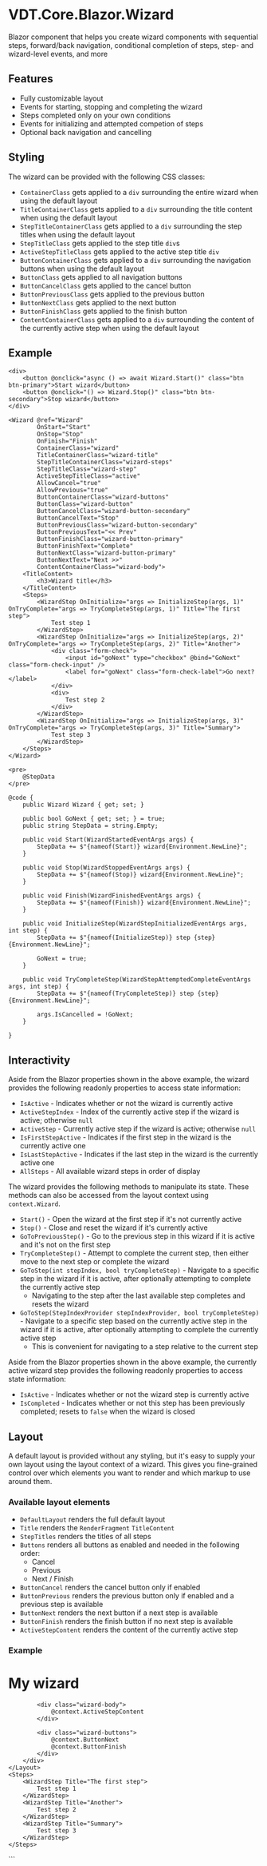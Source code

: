 ﻿# VDT.Core.Blazor.Wizard

Blazor component that helps you create wizard components with sequential steps, forward/back navigation, conditional completion of steps, step- and wizard-level
events, and more

## Features

- Fully customizable layout
- Events for starting, stopping and completing the wizard
- Steps completed only on your own conditions
- Events for initializing and attempted competion of steps
- Optional back navigation and cancelling

## Styling

The wizard can be provided with the following CSS classes:

- `ContainerClass` gets applied to a `div` surrounding the entire wizard when using the default layout
- `TitleContainerClass` gets applied to a `div` surrounding the title content when using the default layout
- `StepTitleContainerClass` gets applied to a `div` surrounding the step titles when using the default layout
- `StepTitleClass` gets applied to the step title `div`s
- `ActiveStepTitleClass` gets applied to the active step title `div`
- `ButtonContainerClass` gets applied to a `div` surrounding the navigation buttons when using the default layout
- `ButtonClass` gets applied to all navigation buttons
- `ButtonCancelClass` gets applied to the cancel button
- `ButtonPreviousClass` gets applied to the previous button
- `ButtonNextClass` gets applied to the next button
- `ButtonFinishClass` gets applied to the finish button
- `ContentContainerClass` gets applied to a `div` surrounding the content of the currently active step when using the default layout

## Example

```
<div>
    <button @onclick="async () => await Wizard.Start()" class="btn btn-primary">Start wizard</button>
    <button @onclick="() => Wizard.Stop()" class="btn btn-secondary">Stop wizard</button>
</div>

<Wizard @ref="Wizard"
        OnStart="Start"
        OnStop="Stop"
        OnFinish="Finish"
        ContainerClass="wizard"
        TitleContainerClass="wizard-title"
        StepTitleContainerClass="wizard-steps"
        StepTitleClass="wizard-step"
        ActiveStepTitleClass="active"
        AllowCancel="true"
        AllowPrevious="true"
        ButtonContainerClass="wizard-buttons"
        ButtonClass="wizard-button"
        ButtonCancelClass="wizard-button-secondary"
        ButtonCancelText="Stop"
        ButtonPreviousClass="wizard-button-secondary"
        ButtonPreviousText="<< Prev"
        ButtonFinishClass="wizard-button-primary"
        ButtonFinishText="Complete"
        ButtonNextClass="wizard-button-primary"
        ButtonNextText="Next >>"
        ContentContainerClass="wizard-body">
    <TitleContent>
        <h3>Wizard title</h3>
    </TitleContent>
    <Steps>
        <WizardStep OnInitialize="args => InitializeStep(args, 1)" OnTryComplete="args => TryCompleteStep(args, 1)" Title="The first step">
            Test step 1
        </WizardStep>
        <WizardStep OnInitialize="args => InitializeStep(args, 2)" OnTryComplete="args => TryCompleteStep(args, 2)" Title="Another">
            <div class="form-check">
                <input id="goNext" type="checkbox" @bind="GoNext" class="form-check-input" />
                <label for="goNext" class="form-check-label">Go next?</label>
            </div>
            <div>
                Test step 2
            </div>
        </WizardStep>
        <WizardStep OnInitialize="args => InitializeStep(args, 3)" OnTryComplete="args => TryCompleteStep(args, 3)" Title="Summary">
            Test step 3
        </WizardStep>
    </Steps>
</Wizard>

<pre>
    @StepData
</pre>

@code {
    public Wizard Wizard { get; set; }

    public bool GoNext { get; set; } = true;
    public string StepData = string.Empty;

    public void Start(WizardStartedEventArgs args) {
        StepData += $"{nameof(Start)} wizard{Environment.NewLine}";
    }

    public void Stop(WizardStoppedEventArgs args) {
        StepData += $"{nameof(Stop)} wizard{Environment.NewLine}";
    }

    public void Finish(WizardFinishedEventArgs args) {
        StepData += $"{nameof(Finish)} wizard{Environment.NewLine}";
    }

    public void InitializeStep(WizardStepInitializedEventArgs args, int step) {
        StepData += $"{nameof(InitializeStep)} step {step}{Environment.NewLine}";

        GoNext = true;
    }

    public void TryCompleteStep(WizardStepAttemptedCompleteEventArgs args, int step) {
        StepData += $"{nameof(TryCompleteStep)} step {step}{Environment.NewLine}";

        args.IsCancelled = !GoNext;
    }

}
```

## Interactivity

Aside from the Blazor properties shown in the above example, the wizard provides the following readonly properties to access state information:

- `IsActive` - Indicates whether or not the wizard is currently active
- `ActiveStepIndex` - Index of the currently active step if the wizard is active; otherwise `null`
- `ActiveStep` - Currently active step if the wizard is active; otherwise `null`
- `IsFirstStepActive` - Indicates if the first step in the wizard is the currently active one
- `IsLastStepActive` - Indicates if the last step in the wizard is the currently active one
- `AllSteps` - All available wizard steps in order of display

The wizard provides the following methods to manipulate its state. These methods can also be accessed from the layout context using `context.Wizard`.

- `Start()` - Open the wizard at the first step if it's not currently active
- `Stop()` - Close and reset the wizard if it's currently active
- `GoToPreviousStep()` - Go to the previous step in this wizard if it is active and it's not on the first step
- `TryCompleteStep()` - Attempt to complete the current step, then either move to the next step or complete the wizard
- `GoToStep(int stepIndex, bool tryCompleteStep)` - Navigate to a specific step in the wizard if it is active, after optionally attempting to complete the
  currently active step
  -  Navigating to the step after the last available step completes and resets the wizard
- `GoToStep(StepIndexProvider stepIndexProvider, bool tryCompleteStep)` - Navigate to a specific step based on the currently active step in the wizard if it is
  active, after optionally attempting to complete the currently active step
  - This is convenient for navigating to a step relative to the current step

Aside from the Blazor properties shown in the above example, the currently active wizard step provides the following readonly properties to access state
information:

- `IsActive` - Indicates whether or not the wizard step is currently active
- `IsCompleted` - Indicates whether or not this step has been previously completed; resets to `false` when the wizard is closed

## Layout

A default layout is provided without any styling, but it's easy to supply your own layout using the layout context of a wizard. This gives you fine-grained
control over which elements you want to render and which markup to use around them.

### Available layout elements

- `DefaultLayout` renders the full default layout
- `Title` renders the `RenderFragment` `TitleContent`
- `StepTitles` renders the titles of all steps
- `Buttons` renders all buttons as enabled and needed in the following order:
  - Cancel
  - Previous
  - Next / Finish
- `ButtonCancel` renders the cancel button only if enabled
- `ButtonPrevious` renders the previous button only if enabled and a previous step is available
- `ButtonNext` renders the next button if a next step is available
- `ButtonFinish` renders the finish button if no next step is available
- `ActiveStepContent` renders the content of the currently active step

### Example

<Wizard ButtonClass="wizard-button"
        ButtonPreviousClass="wizard-button-secondary"
        ButtonPreviousText="<< Prev"
        ButtonFinishClass="wizard-button-primary"
        ButtonFinishText="Complete"
        ButtonNextClass="wizard-button-primary"
        ButtonNextText="Next >>">
    <Layout>
        <div class="wizard">
            <div class="wizard-title">
                <h1>My wizard</h1>
            </div>

            <div class="wizard-body">
                @context.ActiveStepContent
            </div>

            <div class="wizard-buttons">
                @context.ButtonNext
                @context.ButtonFinish
            </div>
        </div>
    </Layout>
    <Steps>
        <WizardStep Title="The first step">
            Test step 1
        </WizardStep>
        <WizardStep Title="Another">
            Test step 2
        </WizardStep>
        <WizardStep Title="Summary">
            Test step 3
        </WizardStep>
    </Steps>
</Wizard>
```